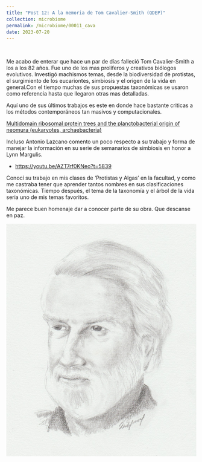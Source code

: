 ```yaml
---
title: "Post 12: A la memoria de Tom Cavalier-Smith (QDEP)"
collection: microbiome
permalink: /microbiome/00011_cava
date: 2023-07-20
---
```


&nbsp;

Me acabo de enterar que hace un par de días falleció Tom Cavalier-Smith a los a los 82 años. Fue uno de los mas prolíferos y creativos biólogos evolutivos. Investigó machismos temas, desde la biodiversidad de protistas, el surgimiento de los eucariontes, simbiosis y el origen de la vida en general.Con el tiempo muchas de sus propuestas taxonómicas se usaron como referencia hasta que llegaron otras mas detalladas.

Aquí uno de sus últimos trabajos es este en donde hace bastante criticas  a los métodos contemporáneos tan masivos y computacionales.

[Multidomain ribosomal protein trees and the planctobacterial origin of neomura (eukaryotes, archaebacteria)](https://link.springer.com/article/10.1007/s00709-019-01442-7)

Incluso Antonio Lazcano comento un poco respecto a su trabajo y forma de manejar la información en su serie de semanarios de simbiosis en honor a Lynn Margulis. 
* <https://youtu.be/AZT7rf0KNeo?t=5839>

Conocí su trabajo en mis clases de ‘Protistas y Algas’ en la facultad, y como me castraba tener que aprender tantos nombres en sus clasificaciones taxonómicas. Tiempo después, el tema de la taxonomía y el árbol de la vida seria uno de mis temas favoritos.

Me parece buen homenaje dar a conocer parte de su obra.
Que descanse en paz.

![euk](/images/microbiome/00011_cav.jpg)
